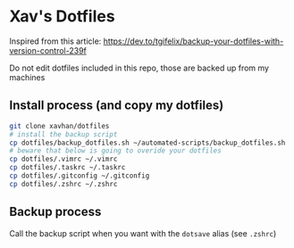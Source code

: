 Xav's Dotfiles
==============

Inspired from this article: https://dev.to/tgifelix/backup-your-dotfiles-with-version-control-239f

Do not edit dotfiles included in this repo, those are backed up from my machines

Install process (and copy my dotfiles)
--------------------------------------

```sh
git clone xavhan/dotfiles
# install the backup script
cp dotfiles/backup_dotfiles.sh ~/automated-scripts/backup_dotfiles.sh
# beware that below is going to overide your dotfiles
cp dotfiles/.vimrc ~/.vimrc
cp dotfiles/.taskrc ~/.taskrc
cp dotfiles/.gitconfig ~/.gitconfig
cp dotfiles/.zshrc ~/.zshrc
```

Backup process
--------------

Call the backup script when you want with the `dotsave` alias (see `.zshrc`)